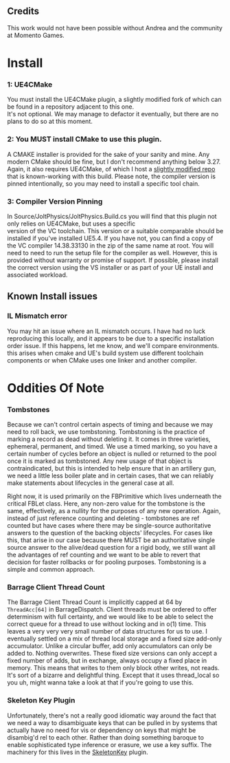 ## Credits
This work would not have been possible without Andrea and the community at Momento Games.

# Install
### 1: UE4CMake
You must install the UE4CMake plugin, a slightly modified fork of which can be found in a repository adjacent to this one.  
It's not optional. We may manage to defactor it eventually, but there are no plans to do so at this moment.
### 2: You MUST install CMake to use this plugin.
A CMAKE installer is provided for the sake of your sanity and mine. Any modern CMake should be fine, but I don't recommend anything below 3.27. Again, it also requires UE4CMake, of which I host a [slightly modified repo](https://github.com/JKurzer/UE4CMake) that is known-working with this build. Please note, the compiler version is pinned intentionally, so you may need to install a specific tool chain.

### 3: Compiler Version Pinning
In Source/JoltPhysics/JoltPhysics.Build.cs you will find that this plugin not only relies on UE4CMake, but uses a specific  
version of the VC toolchain. This version or a suitable comparable should be installed if you've installed UE5.4. If you have not, you can find a copy of the VC compiler 14.38.33130 in the zip of the same name at root. You will need to need to run the setup file for the compiler as well. However, this is provided without warranty or promise of support. If possible, please install the correct version using the VS installer or as part of your UE install and associated workload.

## Known Install issues
### IL Mismatch error 
You may hit an issue where an IL mismatch occurs. I have had no luck reproducing this locally, and it appears to be due to a specific installation order issue. If this happens, let me know, and we'll compare environments. this arises when cmake and UE's build system use different toolchain components or when CMake uses one linker and another compiler.

# Oddities Of Note
### Tombstones
Because we can't control certain aspects of timing and because we may need to roll back, we use tombstoning. Tombstoning is the practice of marking a record as dead without deleting it. It comes in three varieties, ephemeral, permanent, and timed. We use a timed marking, so you have a certain number of cycles before an object is nulled or returned to the pool once it is marked as tombstoned. Any new usage of that object is contraindicated, but this is intended to help ensure that in an artillery gun, we need a little less boiler plate and in certain cases, that we can reliably make statements about lifecycles in the general case at all.

Right now, it is used primarily on the FBPrimitive which lives underneath the critical FBLet class. Here, any non-zero value for the tombstone is the same, effectively, as a nullity for the purposes of any new operation. Again, instead of just reference counting and deleting - tombstones are ref counted but have cases where there may be single-source authoritative answers to the question of the backing objects' lifecycles. For cases like this, that arise in our case because there MUST be an authoritative single source answer to the alive/dead question for a rigid body, we still want all the advantages of ref counting and we want to be able to revert that decision for faster rollbacks or for pooling purposes. Tombstoning is a simple and common approach.

### Barrage Client Thread Count
The Barrage Client Thread Count is implicitly capped at 64 by ```ThreadAcc[64]``` in BarrageDispatch. Client threads must be ordered to offer determinism with full certainty, and we would like to be able to select the correct queue for a thread to use without locking and in o(1) time. This leaves a very very very small number of data structures for us to use. I eventually settled on a mix of thread local storage and a fixed size add-only accumulator. Unlike a circular buffer, add only accumulators can only be added to. Nothing overwrites. These fixed size versions can only accept a fixed number of adds, but in exchange, always occupy a fixed place in memory. This means that writes to them only block other writes, not reads. It's sort of a bizarre and delightful thing. Except that it uses thread_local so you uh, might wanna take a look at that if you're going to use this.

### Skeleton Key Plugin 
Unfortunately, there's not a really good idiomatic way around the fact that we need a way to disambiguate keys that can be pulled in by systems that actually have no need for vis or dependency on keys that might be disambig'd rel to each other. Rather than doing something baroque to enable sophisticated type inference or erasure, we use a key suffix. The machinery for this lives in the [SkeletonKey](https://github.com/JKurzer/SkeletonKey) plugin. 
